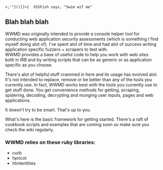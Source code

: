 	<;'"}()[]>{  XSSFish says, "Swim wif me"

## Blah blah blah

WWMD was originally intended to provide a console helper tool for 
conducting web application security assessments (which is something I 
find myself doing alot of).  I've spent alot of time and had alot of 
success writing application specific fuzzers + scrapers to test with.  
WWMD provides a base of useful code to help you work with web sites both 
in IRB and by writing scripts that can be as generic or as application 
specific as you choose.

There's alot of helpful stuff crammed in here and its usage has evolved 
alot.  It's not intended to replace, remove or be better than any of the 
tools you currently use.  In fact, WWMD works best *with* the tools you 
currently use to get stuff done.  You get convenience methods for 
getting, scraping, spidering, decoding, decrypting and munging user 
inputs, pages and web applications.

It doesn't try to be smart.  That's up to you.

What's here is the basic framework for getting started.  There's a raft 
of cookbook scripts and examples that are coming soon so make sure you 
check the wiki regularly.

### WWMD relies on these ruby libraries:

* curb
* hpricot
* htmlentities
